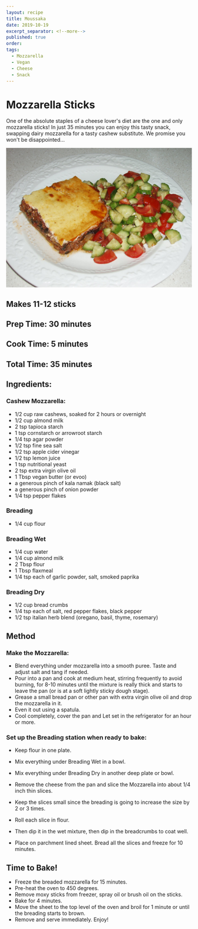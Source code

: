 ```yaml
---
layout: recipe
title: Moussaka
date: 2019-10-19
excerpt_separator: <!--more-->
published: true
order:
tags:
  - Mozzarella
  - Vegan
  - Cheese
  - Snack
---
```


# Mozzarella Sticks
One of the absolute staples of a cheese lover's diet are the one and only mozzarella sticks! In just 35 minutes you can enjoy this tasty snack, swapping dairy mozzarella for a tasty cashew substitute. We promise you won't be disappointed...

<!--more-->

[![Moussaka](/_uploads/moussaka.jpg)](/_uploads/moussaka.jpg)

## Makes 11-12 sticks
## Prep Time: 30 minutes
## Cook Time: 5 minutes
## Total Time: 35 minutes

## Ingredients:

### Cashew Mozzarella:
- 1/2 cup raw cashews, soaked for 2 hours or overnight
- 1/2 cup almond milk
- 2 tsp tapioca starch
- 1 tsp cornstarch or arrowroot starch
- 1/4 tsp agar powder
- 1/2 tsp fine sea salt
- 1/2 tsp apple cider vinegar
- 1/2 tsp lemon juice
- 1 tsp nutritional yeast
- 2 tsp extra virgin olive oil
- 1 Tbsp vegan butter (or evoo)
- a generous pinch of kala namak (black salt)
- a generous pinch of onion powder
- 1/4 tsp pepper flakes

### Breading
- 1/4 cup flour

### Breading Wet
- 1/4 cup water
- 1/4 cup almond milk
- 2 Tbsp flour
- 1 Tbsp flaxmeal
- 1/4 tsp each of garlic powder, salt, smoked paprika

### Breading Dry
- 1/2 cup bread crumbs
- 1/4 tsp each of salt, red pepper flakes, black pepper
- 1/2 tsp italian herb blend (oregano, basil, thyme, rosemary)


## Method
### Make the Mozzarella:
- Blend everything under mozzarella into a smooth puree. Taste and adjust salt and tang if needed.
- Pour into a pan and cook at medium heat, stirring frequently to avoid burning, for 8-10 minutes until the mixture is really thick and starts to leave the pan (or is at a soft lightly sticky dough stage).
- Grease a small bread pan or other pan with extra virgin olive oil and drop the mozzarella in it.
- Even it out using a spatula.
- Cool completely, cover the pan and Let set in the refrigerator for an hour or more.

### Set up the Breading station when ready to bake:
- Keep flour in one plate.
- Mix everything under Breading Wet in a bowl.
- Mix everything under Breading Dry in another deep plate or bowl.

- Remove the cheese from the pan and slice the Mozzarella into about 1/4 inch thin slices.
- Keep the slices small since the breading is going to increase the size by 2 or 3 times.
- Roll each slice in flour.
- Then dip it in the wet mixture, then dip in the breadcrumbs to coat well.
- Place on parchment lined sheet. Bread all the slices and freeze for 10 minutes.

## Time to Bake!
- Freeze the breaded mozzarella for 15 minutes.
- Pre-heat the oven to 450 degrees.
- Remove moxy sticks from freezer, spray oil or brush oil on the sticks.
- Bake for 4 minutes.
- Move the sheet to the top level of the oven and broil for 1 minute or until the breading starts to brown.  
- Remove and serve immediately. Enjoy!
